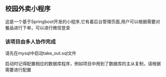 ## 校园外卖小程序

这是一个基于Springboot开发的小程序,它有着后台管理页面,用户可以根据需要对餐品进行下单，可以进行微信登录




### 该项目由多人协作完成

请先在mysql中启动take_out.sql文件

启动时记得配置相应的数据库程序，例如项目中用到了数据库的主从复制，请根据需要进行配置









